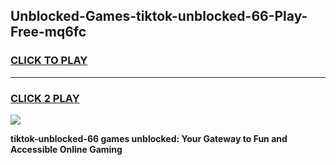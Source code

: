
## Unblocked-Games-tiktok-unblocked-66-Play-Free-mq6fc
<h3>
<a href="https://premium76.site?title=tiktok-unblocked-66&ref=20M">CLICK TO PLAY</a></h3>
<hr>

<h3>
<a href="https://premium76.site?title=tiktok-unblocked-66&ref=20M">CLICK 2 PLAY</a>
  
</h3>

<a href="https://premium76.site?title=tiktok-unblocked-66&ref=19M"><img src="https://clearcache.store/games.png"></a>


**tiktok-unblocked-66 games unblocked: Your Gateway to Fun and Accessible Online Gaming**
